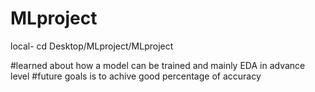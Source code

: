 # MLproject
local-
cd Desktop/MLproject/MLproject

#learned about how a model can be trained and mainly EDA in advance level 
#future goals is to achive good percentage of accuracy
